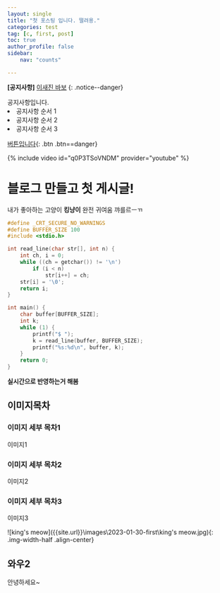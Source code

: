 ```yaml
---
layout: single
title: "첫 포스팅 입니다. 떨려용."
categories: test
tag: [c, first, post]
toc: true
author_profile: false
sidebar:
    nav: "counts"

---
```


**[공지사항]** [이새진 바보](https://mmistakes.github.io/minimal-mistakes/docs/quick-start-guide/)
{:  .notice--danger}

<div class="notice--success">
공지사항입니다.
<u1>
    <li>공지사항 순서 1</li>
    <li>공지사항 순서 2</li>
    <li>공지사항 순서 3</li>
</u1>
</div>


[버튼입니다](https://google.com){: .btn .btn==danger}

{% include video id="q0P3TSoVNDM" provider="youtube" %}


# 블로그 만들고 첫 게시글!



내가 좋아하는 고양이 **킹냥이** 완전 귀여움 꺄를르ㅡㄲ



```cpp
#define _CRT_SECURE_NO_WARNINGS
#define BUFFER_SIZE 100
#include <stdio.h>

int read_line(char str[], int n) {
	int ch, i = 0;
	while ((ch = getchar()) != '\n')
		if (i < n)
			str[i++] = ch;
	str[i] = '\0';
	return i;
}

int main() {
	char buffer[BUFFER_SIZE];
	int k;
	while (1) {
		printf("$ ");
		k = read_line(buffer, BUFFER_SIZE);
		printf("%s:%d\n", buffer, k);
	}
	return 0;
}
```

**실시간으로 반영하는거 해봄**




## 이미지목차

### 이미지 세부 목차1

이미지1

### 이미지 세부 목차2

이미지2

### 이미지 세부 목차3

이미지3

![king's meow]({{site.url}}\images\2023-01-30-first\king's meow.jpg){: .img-width-half .align-center}



## 와우2

안녕하세요~


